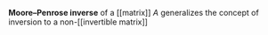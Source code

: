 **Moore–Penrose inverse** of a [[matrix]] $A$ generalizes the concept of inversion to a non-[[invertible matrix]]